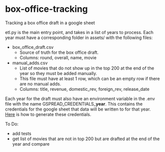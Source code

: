 # box-office-tracking

Tracking a box office draft in a google sheet

etl.py is the main entry point, and takes in a list of years to process.
Each year must have a corresponding folder in assets/ with the following files:
- box_office_draft.csv
  - Source of truth for the box office draft.
  - Columns: round, overall, name, movie
- manual_adds.csv
  - List of movies that do not show up in the top 200 at the end of the year so they must be added manually.
  - This file must have at least 1 row, which can be an empty row if there are no manual adds.
  - Columns: title, revenue, domestic_rev, foreign_rev, release_date

Each year for the draft must also have an environment variable in the .env file with the name GSPREAD_CREDENTIALS_**year**. This contains the credentials for the google sheet that data will be written to for that year. [Here](https://docs.gspread.org/en/latest/oauth2.html#for-bots-using-service-account) is how to generate these credentials.

To Do:
- add tests
- get list of movies that are not in top 200 but are drafted at the end of the year and compare
 